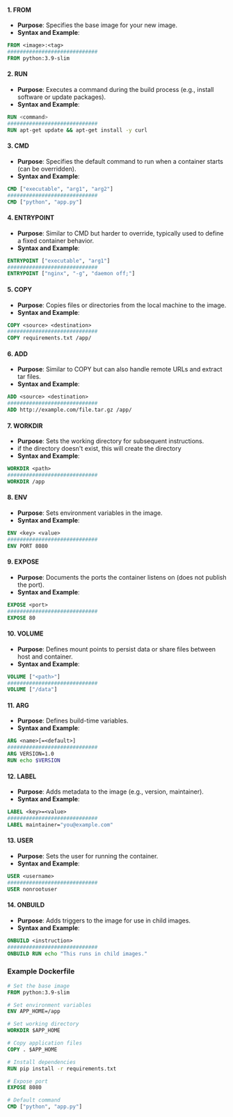 
#### 1. **FROM**

- **Purpose**: Specifies the base image for your new image.
- **Syntax and Example**:
```dockerfile
FROM <image>:<tag>
#############################
FROM python:3.9-slim
```

#### 2. **RUN**

- **Purpose**: Executes a command during the build process (e.g., install software or update packages).
-  **Syntax and Example**:
```dockerfile
RUN <command>
#############################
RUN apt-get update && apt-get install -y curl
```
#### 3. **CMD**

- **Purpose**: Specifies the default command to run when a container starts (can be overridden).
- **Syntax and Example**:
```dockerfile
CMD ["executable", "arg1", "arg2"]
#############################
CMD ["python", "app.py"]
```

#### 4. **ENTRYPOINT**


- **Purpose**: Similar to CMD but harder to override, typically used to define a fixed container behavior.
- **Syntax and Example**:
```dockerfile
ENTRYPOINT ["executable", "arg1"]
#############################
ENTRYPOINT ["nginx", "-g", "daemon off;"]
```

#### 5. **COPY**

- **Purpose**: Copies files or directories from the local machine to the image.
- **Syntax and Example**:
```dockerfile
COPY <source> <destination>
#############################
COPY requirements.txt /app/
```

#### 6. **ADD**

- **Purpose**: Similar to COPY but can also handle remote URLs and extract tar files.
- **Syntax and Example**:
```dockerfile
ADD <source> <destination>
#############################
ADD http://example.com/file.tar.gz /app/
```
#### 7. **WORKDIR**

- **Purpose**: Sets the working directory for subsequent instructions.
- if the directory doesn't exist, this will create the directory
- **Syntax and Example**:
```dockerfile
WORKDIR <path>
#############################
WORKDIR /app
```
#### 8. **ENV**

- **Purpose**: Sets environment variables in the image.
- **Syntax and Example**:
```dockerfile
ENV <key> <value>
#############################
ENV PORT 8080
```

#### 9. **EXPOSE**

- **Purpose**: Documents the ports the container listens on (does not publish the port).
- **Syntax and Example**:
```dockerfile
EXPOSE <port>
#############################
EXPOSE 80
```

#### 10. **VOLUME**

- **Purpose**: Defines mount points to persist data or share files between host and container.
- **Syntax and Example**:
```dockerfile
VOLUME ["<path>"]
#############################
VOLUME ["/data"]
```

#### 11. **ARG**

- **Purpose**: Defines build-time variables.
- **Syntax and Example**:
```dockerfile
ARG <name>[=<default>]
#############################
ARG VERSION=1.0
RUN echo $VERSION
```

#### 12. **LABEL**

- **Purpose**: Adds metadata to the image (e.g., version, maintainer).
- **Syntax and Example**:
```dockerfile
LABEL <key>=<value>
#############################
LABEL maintainer="you@example.com"
```

#### 13. **USER**

- **Purpose**: Sets the user for running the container.
- **Syntax and Example**:
```dockerfile
USER <username>
#############################
USER nonrootuser
```
#### 14. **ONBUILD**

- **Purpose**: Adds triggers to the image for use in child images.
- **Syntax and Example**:
```dockerfile
ONBUILD <instruction>
#############################
ONBUILD RUN echo "This runs in child images."
```

### Example Dockerfile
```dockerfile
# Set the base image
FROM python:3.9-slim

# Set environment variables
ENV APP_HOME=/app

# Set working directory
WORKDIR $APP_HOME

# Copy application files
COPY . $APP_HOME

# Install dependencies
RUN pip install -r requirements.txt

# Expose port
EXPOSE 8080

# Default command
CMD ["python", "app.py"]
```